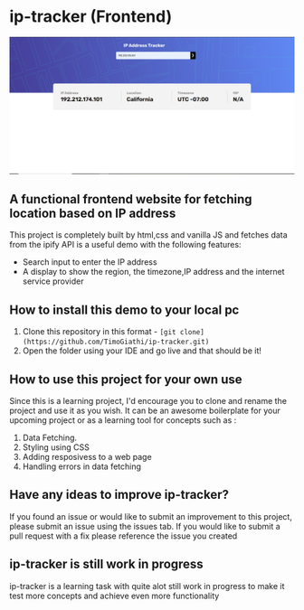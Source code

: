 # ip-tracker (Frontend)

![ip-tracker Landing Page](/images/ip-tracker%20landing%20page1.PNG)

## A functional frontend website for fetching location based on IP address

This project is completely built by html,css and vanilla JS and fetches data from the ipify API is a useful demo with the following features:

- Search input to enter the IP address
- A display to show the region, the timezone,IP address and the internet service provider

## How to install this demo to your local pc

1.  Clone this repository in this format - `[git clone](https://github.com/TimoGiathi/ip-tracker.git)`
2.  Open the folder using your IDE and go live and that should be it!

## How to use this project for your own use

Since this is a learning project, I'd encourage you to clone and rename the project and use it as you wish. It can be an awesome boilerplate for your upcoming project or as a learning tool for concepts such as :

1. Data Fetching.
2. Styling using CSS
3. Adding resposivess to a web page
4. Handling errors in data fetching

## Have any ideas to improve ip-tracker?

If you found an issue or would like to submit an improvement to this project, please submit an issue using the issues tab. If you would like to submit a pull request with a fix please reference the issue you created

## ip-tracker is still work in progress

ip-tracker is a learning task with quite alot still work in progress to make it test more concepts and achieve even more functionality
